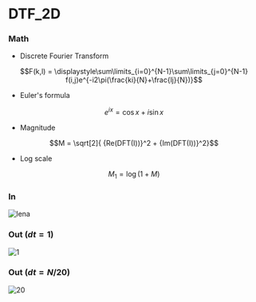 # DTF_2D

### Math

- Discrete Fourier Transform
```math
F(k,l) = \displaystyle\sum\limits_{i=0}^{N-1}\sum\limits_{j=0}^{N-1} f(i,j)e^{-i2\pi(\frac{ki}{N}+\frac{lj}{N})}
```
- Euler's formula
```math
e^{ix} = \cos{x} + i\sin {x}
```

- Magnitude
```math
M = \sqrt[2]{ {Re(DFT(I))}^2 + {Im(DFT(I))}^2}
```

- Log scale
```math
M_1 = \log{(1 + M)}
```

### In
![lena](https://github.com/KuchkinAleksey/DTF_2D/assets/47223090/edb922f1-6a62-448d-a51b-2432eba91d06)

### Out ($`dt = 1`$)
![1](https://github.com/KuchkinAleksey/DTF_2D/assets/47223090/ee147ab9-c228-45c5-b246-6066085970ed)

### Out ($`dt = N/20`$)
![20](https://github.com/KuchkinAleksey/DTF_2D/assets/47223090/17064bd6-09bd-44d8-a0a5-1123e3ec57a1)
